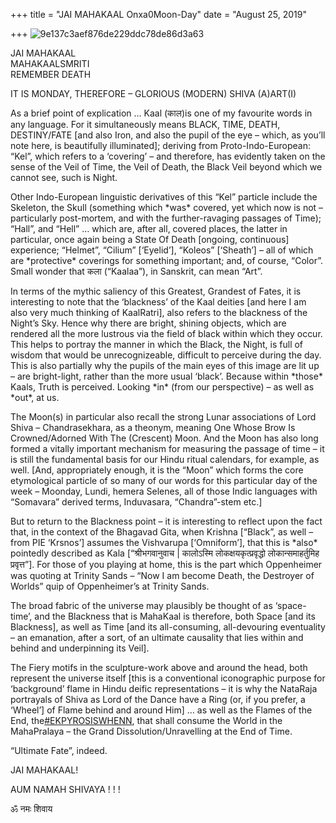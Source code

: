 +++
title = "JAI MAHAKAAL Onxa0Moon-Day"
date = "August 25, 2019"

+++
![9e137c3aef876de229ddc78de86d3a63](https://aryaakasha.files.wordpress.com/2019/08/9e137c3aef876de229ddc78de86d3a63.jpg?w=676)

JAI MAHAKAAL  
MAHAKAALSMRITI  
REMEMBER DEATH

IT IS MONDAY, THEREFORE – GLORIOUS (MODERN) SHIVA (A)ART(I)

As a brief point of explication … Kaal (काल)is one of my favourite words
in any language. For it simultaneously means BLACK, TIME, DEATH,
DESTINY/FATE \[and also Iron, and also the pupil of the eye – which, as
you’ll note here, is beautifully illuminated\]; deriving from
Proto-Indo-European: “Kel”, which refers to a ‘covering’ – and
therefore, has evidently taken on the sense of the Veil of Time, the
Veil of Death, the Black Veil beyond which we cannot see, such is Night.

Other Indo-European linguistic derivatives of this “Kel” particle
include the Skeleton, the Skull (something which \*was\* covered, yet
which now is not – particularly post-mortem, and with the
further-ravaging passages of Time); “Hall”, and “Hell” … which are,
after all, covered places, the latter in particular, once again being a
State Of Death \[ongoing, continuous\] experience; “Helmet”, “Cilium”
\[‘Eyelid’\], “Koleos” \[‘Sheath’\] – all of which are \*protective\*
coverings for something important; and, of course, “Color”. Small wonder
that कला (“Kaalaa”), in Sanskrit, can mean “Art”.

In terms of the mythic saliency of this Greatest, Grandest of Fates, it
is interesting to note that the ‘blackness’ of the Kaal deities \[and
here I am also very much thinking of KaalRatri\], also refers to the
blackness of the Night’s Sky. Hence why there are bright, shining
objects, which are rendered all the more lustrous via the field of black
within which they occur. This helps to portray the manner in which the
Black, the Night, is full of wisdom that would be unrecognizeable,
difficult to perceive during the day. This is also partially why the
pupils of the main eyes of this image are lit up – are bright-light,
rather than the more usual ‘black’. Because within \*those\* Kaals,
Truth is perceived. Looking \*in\* (from our perspective) – as well as
\*out\*, at us.

The Moon(s) in particular also recall the strong Lunar associations of
Lord Shiva – Chandrasekhara, as a theonym, meaning One Whose Brow Is
Crowned/Adorned With The (Crescent) Moon. And the Moon has also long
formed a vitally important mechanism for measuring the passage of time –
it is still the fundamental basis for our Hindu ritual calendars, for
example, as well. \[And, appropriately enough, it is the “Moon” which
forms the core etymological particle of so many of our words for this
particular day of the week – Moonday, Lundi, hemera Selenes, all of
those Indic languages with “Somavara” derived terms, Induvasara,
“Chandra”-stem etc.\]

But to return to the Blackness point – it is interesting to reflect upon
the fact that, in the context of the Bhagavad Gita, when Krishna
\[“Black”, as well – from PIE ‘Krsnos’\] assumes the Vishvarupa
\[‘Omniform’\], that this is \*also\* pointedly described as Kala
\[“श्रीभगवानुवाच \| कालोऽस्मि लोकक्षयकृत्प्रवृद्धो लोकान्समाहर्तुमिह
प्रवृत्त”\]. For those of you playing at home, this is the part which
Oppenheimer was quoting at Trinity Sands – “Now I am become Death, the
Destroyer of Worlds” quip of Oppenheimer’s at Trinity Sands.

The broad fabric of the universe may plausibly be thought of as
‘space-time’, and the Blackness that is MahaKaal is therefore, both
Space \[and its Blackness\], as well as Time \[and its all-consuming,
all-devouring eventuality – an emanation, after a sort, of an ultimate
causality that lies within and behind and underpinning its Veil\].

The Fiery motifs in the sculpture-work above and around the head, both
represent the universe itself \[this is a conventional iconographic
purpose for ‘background’ flame in Hindu deific representations – it is
why the NataRaja portrayals of Shiva as Lord of the Dance have a Ring
(or, if you prefer, a ‘Wheel’\] of Flame behind and around Him\] … as
well as the Flames of the End,
the[#EKPYROSISWHENN](https://www.facebook.com/hashtag/ekpyrosiswhenn?epa=HASHTAG),
that shall consume the World in the MahaPralaya – the Grand
Dissolution/Unravelling at the End of Time.

“Ultimate Fate”, indeed.

JAI MAHAKAAL!

AUM NAMAH SHIVAYA ! ! !

ॐ नमः शिवाय
